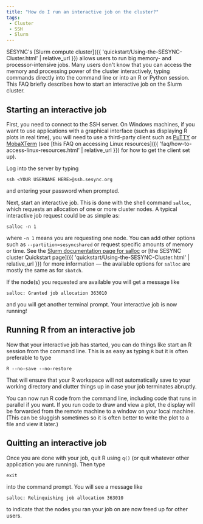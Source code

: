 ```yaml
---
title: "How do I run an interactive job on the cluster?"
tags:
 - Cluster
 - SSH
 - Slurm
---
```


SESYNC's [Slurm compute cluster]({{ 'quickstart/Using-the-SESYNC-Cluster.html' | relative_url }}) allows users to run big memory- and processor-intensive jobs. Many users don't know that you can access the memory and processing power of the cluster interactively, typing commands directly into the command line or into an R or Python session. This FAQ briefly describes how to start an interactive job on the Slurm cluster.

## Starting an interactive job

First, you need to connect to the SSH server. On Windows machines, if you want to use applications with a graphical interface (such as displaying R plots in real time), you will need to use a third-party client such as [PuTTY](https://www.putty.org) or [MobaXTerm](https://mobaxterm.mobatek.net) (see [this FAQ on accessing Linux resources]({{ 'faq/how-to-access-linux-resources.html' | relative_url }}) for how to get the client set up).

Log into the server by typing

```
ssh <YOUR USERNAME HERE>@ssh.sesync.org
```

and entering your password when prompted.

Next, start an interactive job. This is done with the shell command `salloc`, which requests an allocation of one or more cluster nodes. A typical interactive job request could be as simple as:

```
salloc -n 1
```

where `-n 1` means you are requesting one node. You can add other options such as `--partition=sesyncshared` or request specific amounts of memory or time. See the [Slurm documentation page for salloc](https://slurm.schedmd.com/salloc.html) or [the SESYNC cluster Quickstart page]({{ 'quickstart/Using-the-SESYNC-Cluster.html' | relative_url }}) for more information &mdash; the available options for `salloc` are mostly the same as for `sbatch`.

If the node(s) you requested are available you will get a message like

```
salloc: Granted job allocation 363010
```

and you will get another terminal prompt. Your interactive job is now running!

## Running R from an interactive job

Now that your interactive job has started, you can do things like start an R session from the command line. This is as easy as typing `R` but it is often preferable to type

```
R --no-save --no-restore
```

That will ensure that your R workspace will not automatically save to your working directory and clutter things up in case your job terminates abruptly.

You can now run R code from the command line, including code that runs in parallel if you want. If you run code to draw and view a plot, the display will be forwarded from the remote machine to a window on your local machine. (This can be sluggish sometimes so it is often better to write the plot to a file and view it later.)

## Quitting an interactive job

Once you are done with your job, quit R using `q()` (or quit whatever other application you are running). Then type

```
exit
```

into the command prompt. You will see a message like

```
salloc: Relinquishing job allocation 363010
```

to indicate that the nodes you ran your job on are now freed up for other users.
